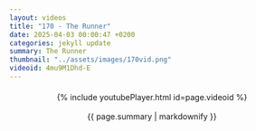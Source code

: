 ```yaml
---
layout: videos
title: "170 - The Runner"
date: 2025-04-03 00:00:47 +0200
categories: jekyll update
summary: The Runner
thumbnail: "../assets/images/170vid.png"
videoid: 4mu9M1Dhd-E
---
```


<div style="text-align: center; margin-top: 20px;">
  {% include youtubePlayer.html id=page.videoid %}
  <p style="margin-top: 15px; font-size: 1.2em; color: #333;">
    <p>{{ page.summary | markdownify }}</p>
  </p>
</div>
